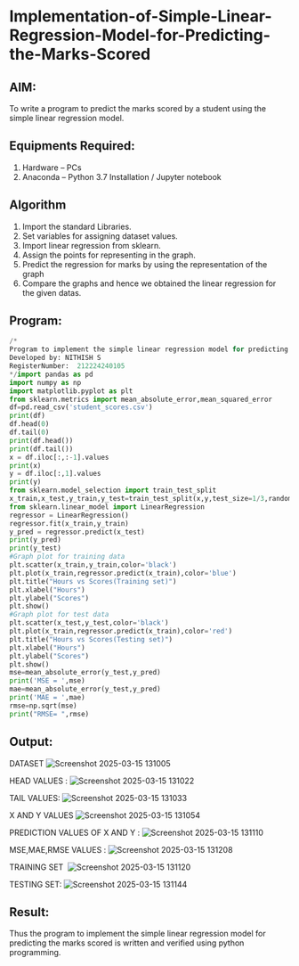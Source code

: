 # Implementation-of-Simple-Linear-Regression-Model-for-Predicting-the-Marks-Scored

## AIM:
To write a program to predict the marks scored by a student using the simple linear regression model.

## Equipments Required:
1. Hardware – PCs
2. Anaconda – Python 3.7 Installation / Jupyter notebook

## Algorithm
1. Import the standard Libraries. 
2. Set variables for assigning dataset values.
3. Import linear regression from sklearn.
4. Assign the points for representing in the graph.
5. Predict the regression for marks by using the representation of the graph
6. Compare the graphs and hence we obtained the linear regression for the given datas.

## Program:
```PYTHON
/*
Program to implement the simple linear regression model for predicting the marks scored.
Developed by: NITHISH S
RegisterNumber:  212224240105
*/import pandas as pd
import numpy as np
import matplotlib.pyplot as plt
from sklearn.metrics import mean_absolute_error,mean_squared_error
df=pd.read_csv('student_scores.csv')
print(df)
df.head(0)
df.tail(0)
print(df.head())
print(df.tail())
x = df.iloc[:,:-1].values
print(x)
y = df.iloc[:,1].values
print(y)
from sklearn.model_selection import train_test_split
x_train,x_test,y_train,y_test=train_test_split(x,y,test_size=1/3,random_state=0)
from sklearn.linear_model import LinearRegression
regressor = LinearRegression()
regressor.fit(x_train,y_train)
y_pred = regressor.predict(x_test)
print(y_pred)
print(y_test)
#Graph plot for training data
plt.scatter(x_train,y_train,color='black')
plt.plot(x_train,regressor.predict(x_train),color='blue')
plt.title("Hours vs Scores(Training set)")
plt.xlabel("Hours")
plt.ylabel("Scores")
plt.show()
#Graph plot for test data
plt.scatter(x_test,y_test,color='black')
plt.plot(x_train,regressor.predict(x_train),color='red')
plt.title("Hours vs Scores(Testing set)")
plt.xlabel("Hours")
plt.ylabel("Scores")
plt.show()
mse=mean_absolute_error(y_test,y_pred)
print('MSE = ',mse)
mae=mean_absolute_error(y_test,y_pred)
print('MAE = ',mae)
rmse=np.sqrt(mse)
print("RMSE= ",rmse)
```

## Output:
DATASET
![Screenshot 2025-03-15 131005](https://github.com/user-attachments/assets/19d0325b-115f-40d0-8c40-ff06924be466)

HEAD VALUES :
![Screenshot 2025-03-15 131022](https://github.com/user-attachments/assets/21a0f62a-fda3-42b5-a03c-61fd598218b1)

TAIL VALUES:
![Screenshot 2025-03-15 131033](https://github.com/user-attachments/assets/d2666ecc-b7f0-4775-b83d-90f73060191a)

X AND Y VALUES
![Screenshot 2025-03-15 131054](https://github.com/user-attachments/assets/08c3138f-5128-4b6b-ae34-5228bd831155)

PREDICTION VALUES OF X AND Y :
![Screenshot 2025-03-15 131110](https://github.com/user-attachments/assets/060f8094-6e70-47ad-9221-83b92064ca1b)

MSE,MAE,RMSE VALUES :
![Screenshot 2025-03-15 131208](https://github.com/user-attachments/assets/e974e5fc-dcef-4b22-aa5b-96105a6c7eb7)

TRAINING SET 
![Screenshot 2025-03-15 131120](https://github.com/user-attachments/assets/b6367a3b-d27e-4175-8504-43b69e483dab)

TESTING SET:
![Screenshot 2025-03-15 131144](https://github.com/user-attachments/assets/9ec6f1df-b321-437c-9f1b-f7040e00d454)

## Result:
Thus the program to implement the simple linear regression model for predicting the marks scored is written and verified using python programming.
